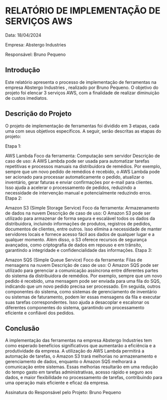 # RELATÓRIO DE IMPLEMENTAÇÃO DE SERVIÇOS AWS

Data: 18/04/2024

Empresa: Abstergo Industries 

Responsável: Bruno Pequeno

## Introdução
Este relatório apresenta o processo de implementação de ferramentas na empresa Abstergo Industries , realizado por Bruno Pequeno. O objetivo do projeto foi elencar 3 serviços AWS, com a finalidade de realizar diminuição de custos imediatos.

## Descrição do Projeto
O projeto de implementação de ferramentas foi dividido em 3 etapas, cada uma com seus objetivos específicos. A seguir, serão descritas as etapas do projeto:

Etapa 1:

AWS Lambda
Foco da ferramenta: Computação sem servidor
Descrição de caso de uso: A AWS Lambda pode ser usada para automatizar tarefas repetitivas e processos manuais na distribuidora de remédios. Por exemplo, sempre que um novo pedido de remédios é recebido, o AWS Lambda pode ser acionado para processar automaticamente o pedido, atualizar o inventário, gerar faturas e enviar confirmações por e-mail para clientes. Isso ajuda a acelerar o processamento de pedidos, reduzindo a necessidade de intervenção manual e potencialmente reduzindo erros.
Etapa 2:

Amazon S3 (Simple Storage Service)
Foco da ferramenta: Armazenamento de dados na nuvem
Descrição de caso de uso: O Amazon S3 pode ser utilizado para armazenar de forma segura e escalável todos os dados da distribuidora, incluindo informações de produtos, registros de pedidos, documentos de clientes, entre outros. Isso elimina a necessidade de manter servidores locais e fornece acesso fácil aos dados de qualquer lugar e a qualquer momento. Além disso, o S3 oferece recursos de segurança avançados, como criptografia de dados em repouso e em trânsito, garantindo a integridade e confidencialidade das informações.
Etapa 3:

Amazon SQS (Simple Queue Service)
Foco da ferramenta: Filas de mensagens na nuvem
Descrição de caso de uso: O Amazon SQS pode ser utilizado para gerenciar a comunicação assíncrona entre diferentes partes do sistema da distribuidora de remédios. Por exemplo, sempre que um novo pedido é recebido, uma mensagem pode ser enviada para uma fila do SQS, indicando que um novo pedido precisa ser processado. Em seguida, outros componentes do sistema, como sistemas de gerenciamento de inventário ou sistemas de faturamento, podem ler essas mensagens da fila e executar suas tarefas correspondentes. Isso ajuda a desacoplar e escalonar os diferentes componentes do sistema, garantindo um processamento eficiente e confiável dos pedidos.

## Conclusão
A implementação das ferramentas na empresa Abstergo Industries tem como esperado benefícios significativos que aumentarão a eficiência e a produtividade da empresa. A utilização do AWS Lambda permitirá a automação de tarefas, o Amazon S3 trará melhorias no armazenamento e gerenciamento de dados, enquanto o Amazon SQS melhorará a comunicação entre sistemas. Essas melhorias resultarão em uma redução do tempo gasto em tarefas administrativas, acesso rápido e seguro aos dados, e maior flexibilidade no processamento de tarefas, contribuindo para uma operação mais eficiente e eficaz da empresa.

Assinatura do Responsável pelo Projeto:
    Bruno Pequeno
